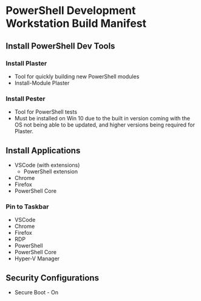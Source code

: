 
# PowerShell Development Workstation Build Manifest

## Install PowerShell Dev Tools

### Install Plaster

* Tool for quickly building new PowerShell modules
* Install-Module Plaster

### Install Pester

* Tool for PowerShell tests
* Must be installed on Win 10 due to the built in version coming with the OS not being able to be updated, and higher versions being required for Plaster.

## Install Applications

* VSCode (with extensions)
    * PowerShell extension
* Chrome
* Firefox
* PowerShell Core

### Pin to Taskbar

* VSCode
* Chrome
* Firefox
* RDP
* PowerShell
* PowerShell Core
* Hyper-V Manager

## Security Configurations

* Secure Boot - On
